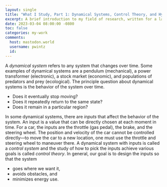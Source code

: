 ```yaml
---
layout: single
title: "What I Study, Part 1: Dynamical Systems, Control Theory, and Hybrid Systems"
excerpt: A brief introduction to my field of research, written for a layperson.
date: 2023-03-04 08:00:00 -0800
toc: false
categories: my-work
comments:
  host: mastodon.world
  username: pwintz
  id:  
---
```

A _dynamical system_ refers to any system that changes over time. 
Some examples of dynamical systems are a pendulum (mechanical), a power transformer (electronic), a stock market (economic), and populations of predators and prey (ecological).
The principle question about dynamical systems is the behavior of the system over time. 
- Does it eventually stop moving? 
- Does it repeatedly return to the same state? 
- Does it remain in a particular region? 

In some dynamical systems, there are _inputs_ that affect the behavior of the system. 
An input is a value that can be directly chosen at each moment in time. 
For a car, the inputs are the throttle (gas pedal), the brake, and the steering wheel. The position and velocity of the car cannot be controlled directly—to move the car to a new location, one must use the throttle and steering wheel to maneuver there.
A dynamical system with inputs is called a _control system_ and the study of how to pick the inputs achieve various goals is called _control theory_. In general, our goal is to design the inputs so that the system 
- goes where we want it, 
- avoids obstacles, and 
- minimizes energy use.